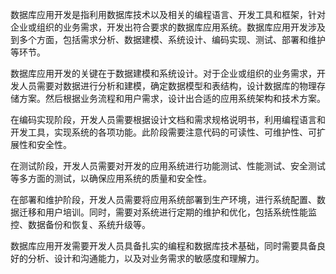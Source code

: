 数据库应用开发是指利用数据库技术以及相关的编程语言、开发工具和框架，针对企业或组织的业务需求，开发出符合要求的数据库应用系统。数据库应用开发涉及到多个方面，包括需求分析、数据建模、系统设计、编码实现、测试、部署和维护等环节。  
  
数据库应用开发的关键在于数据建模和系统设计。对于企业或组织的业务需求，开发人员需要对数据进行分析和建模，确定数据模型和表结构，设计数据库的物理存储方案。然后根据业务流程和用户需求，设计出合适的应用系统架构和技术方案。  
  
在编码实现阶段，开发人员需要根据设计文档和需求规格说明书，利用编程语言和开发工具，实现系统的各项功能。此阶段需要注意代码的可读性、可维护性、可扩展性和安全性。  
  
在测试阶段，开发人员需要对开发的应用系统进行功能测试、性能测试、安全测试等多方面的测试，以确保应用系统的质量和安全性。  
  
在部署和维护阶段，开发人员需要将应用系统部署到生产环境，进行系统配置、数据迁移和用户培训。同时，需要对系统进行定期的维护和优化，包括系统性能监控、数据备份和恢复、系统升级等。  
  
数据库应用开发需要开发人员具备扎实的编程和数据库技术基础，同时需要具备良好的分析、设计和沟通能力，以及对业务需求的敏感度和理解力。